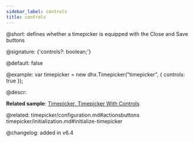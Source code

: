 ```yaml
---
sidebar_label: controls
title: controls
---          
```


@short: defines whether a timepicker is equipped with the Close and Save buttons

@signature: {'controls?: boolean;'}

@default: false

@example: 
var timepicker = new dhx.Timepicker("timepicker", {
	controls: true
});


@descr: 


**Related sample**: [Timepicker. Timepicker With Controls](https://snippet.dhtmlx.com/ybnqq5ej)


@related: timepicker/configuration.md#actionsbuttons
timepicker/initialization.md#initialize-timepicker

@changelog: added in v6.4